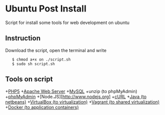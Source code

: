# Ubuntu Post Install


Script for install some tools for web development on ubuntu

## Instruction

Download the script, open the terminal and write
```
   $ chmod a+x on ./script.sh 
   $ sudo sh script.sh
```


## Tools on script


+[PHP5](http://www.php.net/)
+[Apache Web Server](http://httpd.apache.org/)
+[MySQL](https://www.mysql.com/)
+unzip (to phpMyAdmin)
+[phpMyAdmin](http://phpmyadmin.net)
+[Node.JS][http://www.nodejs.org] 
+[cURL](http://curl.haxx.se/)
+[Java (to netbeans)](www.java.com)
+[VirtualBox (to virtualization)](https://www.virtualbox.org/)
+[Vagrant (to shared virtualization)](https://www.vagrantup.com/)
+[Docker (to application containers)](https://www.docker.com/)